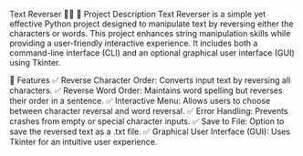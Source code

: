 Text Reverser 📝🔄
📌 Project Description
Text Reverser is a simple yet effective Python project designed to manipulate text by reversing either the characters or words. This project enhances string manipulation skills while providing a user-friendly interactive experience. It includes both a command-line interface (CLI) and an optional graphical user interface (GUI) using Tkinter.

🚀 Features
✅ Reverse Character Order: Converts input text by reversing all characters.
✅ Reverse Word Order: Maintains word spelling but reverses their order in a sentence.
✅ Interactive Menu: Allows users to choose between character reversal and word reversal.
✅ Error Handling: Prevents crashes from empty or special character inputs.
✅ Save to File: Option to save the reversed text as a .txt file.
✅ Graphical User Interface (GUI): Uses Tkinter for an intuitive user experience.
